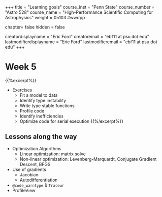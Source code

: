 +++
title = "Learning goals"
course_inst = "Penn State"
course_number = "Astro 528"
course_name = "High-Performance Scientific Computing for Astrophysics"
weight = 05103  #wwdpp

chapter= false
hidden = false

creatordisplayname = "Eric Ford"
creatoremail = "ebf11 at psu dot edu"
lastmodifierdisplayname = "Eric Ford"
lastmodifieremail = "ebf11 at psu dot edu"
+++

# Week 5
{{%excerpt%}}
- Exercises
   - Fit a model to data
   - Identify type instability
   - Write type stable functions
   - Profile code
   - Identify inefficiencies
   - Optimize code for serial execution
{{%/excerpt%}}

## Lessons along the way
- Optimization Algorithms
   - Linear optimization: matrix solve
   - Non-linear optimization: Levenberg-Marquardt, Conjugate Gradient Descent, BFGS
- Use of gradients
   - Jacobian
   - Autodifferentiation
- `@code_warntype` & `Traceur`
- ProfileView
